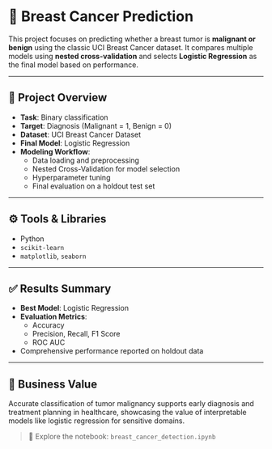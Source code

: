 # 🧬 Breast Cancer Prediction

This project focuses on predicting whether a breast tumor is **malignant or benign** using the classic UCI Breast Cancer dataset. It compares multiple models using **nested cross-validation** and selects **Logistic Regression** as the final model based on performance.

---

## 📌 Project Overview

- **Task**: Binary classification
- **Target**: Diagnosis (Malignant = 1, Benign = 0)
- **Dataset**: UCI Breast Cancer Dataset
- **Final Model**: Logistic Regression
- **Modeling Workflow**:
  - Data loading and preprocessing
  - Nested Cross-Validation for model selection
  - Hyperparameter tuning
  - Final evaluation on a holdout test set

---

## ⚙️ Tools & Libraries

- Python
- `scikit-learn`
- `matplotlib`, `seaborn`

---

## ✅ Results Summary

- **Best Model**: Logistic Regression
- **Evaluation Metrics**:
  - Accuracy
  - Precision, Recall, F1 Score
  - ROC AUC
- Comprehensive performance reported on holdout data

---

## 💼 Business Value

Accurate classification of tumor malignancy supports early diagnosis and treatment planning in healthcare, showcasing the value of interpretable models like logistic regression for sensitive domains.

> 📂 Explore the notebook: `breast_cancer_detection.ipynb`
